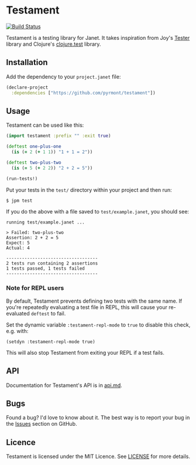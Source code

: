# Testament

[![Build Status](https://github.com/pyrmont/testament/workflows/build/badge.svg)](https://github.com/pyrmont/testament/actions?query=workflow%3Abuild)

Testament is a testing library for Janet. It takes inspiration from Joy's
[Tester][] library and Clojure's [clojure.test][] library.

[Tester]: https://github.com/joy-framework/tester
[clojure.test]: https://clojure.github.io/clojure/clojure.test-api.html

## Installation

Add the dependency to your `project.janet` file:

```clojure
(declare-project
  :dependencies ["https://github.com/pyrmont/testament"])
```

## Usage

Testament can be used like this:


```clojure
(import testament :prefix "" :exit true)

(deftest one-plus-one
  (is (= 2 (+ 1 1)) "1 + 1 = 2"))

(deftest two-plus-two
  (is (= 5 (+ 2 2)) "2 + 2 = 5"))

(run-tests!)
```

Put your tests in the `test/` directory within your project and then run:

```console
$ jpm test
```

If you do the above with a file saved to `test/example.janet`, you should see:

```text
running test/example.janet ...

> Failed: two-plus-two
Assertion: 2 + 2 = 5
Expect: 5
Actual: 4

-----------------------------------
2 tests run containing 2 assertions
1 tests passed, 1 tests failed
-----------------------------------
```

### Note for REPL users

By default, Testament prevents defining two tests with the same name. If you're repeatedly evaluating a test file in REPL, this will cause your re-evaluated `deftest` to fail.

Set the dynamic variable `:testament-repl-mode` to `true` to disable this check, e.g. with:
```
(setdyn :testament-repl-mode true)
```

This will also stop Testament from exiting your REPL if a test fails.


## API

Documentation for Testament's API is in [api.md][api].

[api]: https://github.com/pyrmont/testament/blob/master/api.md

## Bugs

Found a bug? I'd love to know about it. The best way is to report your bug in
the [Issues][] section on GitHub.

[Issues]: https://github.com/pyrmont/testament/issues

## Licence

Testament is licensed under the MIT Licence. See [LICENSE][] for more details.

[LICENSE]: https://github.com/pyrmont/testament/blob/master/LICENSE

